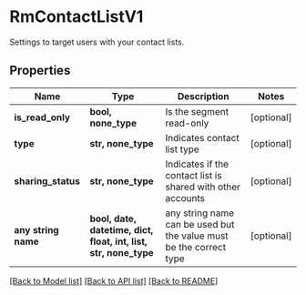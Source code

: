 # RmContactListV1

Settings to target users with your contact lists.

## Properties
Name | Type | Description | Notes
------------ | ------------- | ------------- | -------------
**is_read_only** | **bool, none_type** | Is the segment read-only | [optional] 
**type** | **str, none_type** | Indicates contact list type | [optional] 
**sharing_status** | **str, none_type** | Indicates if the contact list is shared with other accounts | [optional] 
**any string name** | **bool, date, datetime, dict, float, int, list, str, none_type** | any string name can be used but the value must be the correct type | [optional]

[[Back to Model list]](../README.md#documentation-for-models) [[Back to API list]](../README.md#documentation-for-api-endpoints) [[Back to README]](../README.md)


